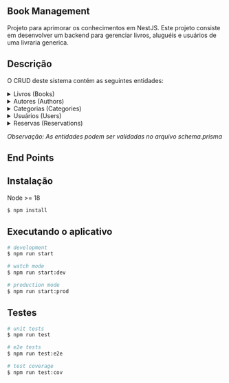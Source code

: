 ## Book Management

Projeto para aprimorar os conhecimentos em NestJS. Este projeto consiste em desenvolver um backend para gerenciar livros, aluguéis e usuários de uma livraria generica.

## Descrição

O CRUD deste sistema contém as seguintes entidades:

<details close="close">
<summary>Livros (Books)</summary>

- **id:** Identificador único do livro.
- **title:** Título do livro.
- **description:** Descrição do livro.
- **price:** Preço do livro.
- **publication_date:** Data de publicação do livro.
- **author:** Autor do Livro.
- **quantity:** Quantidade do livro.
- **author_id:** Identificador do autor do livro.
- **categorie_id:** Identificador da categoria do livro.
- **reservations:** Lista de reservas.
- **created_at:** Data de criação do registro.
- **update_at:** Data da última atualização do registro.
</details>

<details close="close">
<summary>Autores (Authors)</summary>

- **id:** Identificador único do autor.
- **name:** Nome do autor.
- **biography:** Biografia do autor.
- **books:** Lista de Livros. 
- **created_at:** Data de criação do registro.
- **update_at:** Data da última atualização do registro.
</details>

<details close="close">
<summary>Categorias (Categories)</summary>

- **id:** Identificador único da categoria.
- **name:** Nome da categoria.
- **books:** Lista de Livros. 
- **created_at:** Data de criação do registro.
- **update_at:** Data da última atualização do registro.
</details>

<details close="close">
<summary>Usuários (Users)</summary>

- **id:** Identificador único do usuário.
- **name:** Nome do usuário.
- **email:** Email do usuário.
- **password:** Senha do usuário.
- **role:** Papel do usuário (ADMIN ou USER).
- **score:** Valor para determinar prioridade na reserva dos livros.
- **penalty_end_date:** Data de fim da penalidade.
- **birth_at:** Data do aniversário.
- **city:** Cidade do Usuário.
- **uf:** Estado do Usuário.
- **street:** Rua do Usuário.
- **number:** Número da casa.
- **neighborhood:** Bairro do usuário.
- **cep:** CEP do usuário.
- **reservations:** Lista de reservas.
- **created_at:** Data de criação do registro.
- **update_at:** Data da última atualização do registro.
</details>


<details close="close">
<summary>Reservas (Reservations)</summary>

- **id:** Identificador único da reserva.
- **book:** Lista de Livros.
- **user:** Lista de usuários.
- **book_id:** Identificador do livro reservado.
- **user_id:** Identificador do usuário que fez a reserva.
- **reservation_date:** Data da reserva.
- **due_date:** Data de vencimento da reserva.
- **status:** Status da reserva (RESERVED, RETURNED, LATE).
- **created_at:** Data de criação do registro.
- **update_at:** Data da última atualização do registro.
</details>

<i>Observação: As entidades podem ser validadas no arquivo schema.prisma</i>

## End Points



## Instalação

Node >= 18

```bash
$ npm install
```

## Executando o aplicativo

```bash
# development
$ npm run start

# watch mode
$ npm run start:dev

# production mode
$ npm run start:prod
```

## Testes

```bash
# unit tests
$ npm run test

# e2e tests
$ npm run test:e2e

# test coverage
$ npm run test:cov
```
